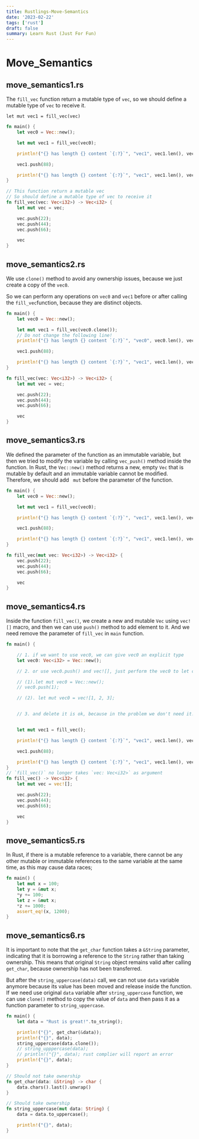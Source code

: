 ```yaml
---
title: Rustlings-Move-Semantics
date: '2023-02-22'
tags: ['rust']
draft: false
summary: Learn Rust (Just For Fun)
---
```


# Move_Semantics

## move_semantics1.rs

The `fill_vec` function return a mutable type of `vec`, so we should define a mutable type of `vec` to receive it.

`let mut vec1 = fill_vec(vec)`

```rust
fn main() {
    let vec0 = Vec::new();

    let mut vec1 = fill_vec(vec0);

    println!("{} has length {} content `{:?}`", "vec1", vec1.len(), vec1);

    vec1.push(88);

    println!("{} has length {} content `{:?}`", "vec1", vec1.len(), vec1);
}

// This function return a mutable vec
// So should define a mutable type of vec to receive it
fn fill_vec(vec: Vec<i32>) -> Vec<i32> {
    let mut vec = vec;

    vec.push(22);
    vec.push(44);
    vec.push(66);

    vec
}
```

## move_semantics2.rs

We use `clone()` method to avoid any ownership issues, because we just create a copy of the `vec0`.

So we can perform any operations on `vec0` and `vec1` before or after calling the `fill_vec`function, because they are distinct objects.

```rust
fn main() {
    let vec0 = Vec::new();

    let mut vec1 = fill_vec(vec0.clone());
    // Do not change the following line!
    println!("{} has length {} content `{:?}`", "vec0", vec0.len(), vec0);

    vec1.push(88);

    println!("{} has length {} content `{:?}`", "vec1", vec1.len(), vec1);
}

fn fill_vec(vec: Vec<i32>) -> Vec<i32> {
    let mut vec = vec;

    vec.push(22);
    vec.push(44);
    vec.push(66);

    vec
}
```

## move_semantics3.rs

We defined the parameter of the function as an immutable variable, but then we tried to modify the variable by calling `vec_push()` method inside the function. In Rust, the `Vec::new()` method returns a new, empty `Vec` that is mutable by default and an immutable variable cannot be modified. Therefore, we should add ` mut` before the parameter of the function.

```rust
fn main() {
    let vec0 = Vec::new();

    let mut vec1 = fill_vec(vec0);

    println!("{} has length {} content `{:?}`", "vec1", vec1.len(), vec1);

    vec1.push(88);

    println!("{} has length {} content `{:?}`", "vec1", vec1.len(), vec1);
}

fn fill_vec(mut vec: Vec<i32>) -> Vec<i32> {
    vec.push(22);
    vec.push(44);
    vec.push(66);

    vec
}
```

## move_semantics4.rs

Inside the function `fill_vec()`, we create a new and mutable `Vec` using `vec![]` macro, and then we can use `push()` method to add element to it. And we need remove the parameter of `fill_vec` in `main` function.

```rust
fn main() {

    // 1. if we want to use vec0, we can give vec0 an explicit type
    let vec0: Vec<i32> = Vec::new();

    // 2. or use vec0.push() and vec![], just perform the vec0 to let compiler infer the type of vec0

    // (1).let mut vec0 = Vec::new();
    // vec0.push(1);

    // (2). let mut vec0 = vec![1, 2, 3];


    // 3. and delete it is ok, because in the problem we don't need it!


    let mut vec1 = fill_vec();

    println!("{} has length {} content `{:?}`", "vec1", vec1.len(), vec1);

    vec1.push(88);

    println!("{} has length {} content `{:?}`", "vec1", vec1.len(), vec1);
}
// `fill_vec()` no longer takes `vec: Vec<i32>` as argument
fn fill_vec() -> Vec<i32> {
    let mut vec = vec![];

    vec.push(22);
    vec.push(44);
    vec.push(66);

    vec
}
```

## move_semantics5.rs

In Rust, if there is a mutable reference to a variable, there cannot be any other mutable or immutable references to the same variable at the same time, as this may cause data races;

```rust
fn main() {
    let mut x = 100;
    let y = &mut x;
    *y += 100;
    let z = &mut x;
    *z += 1000;
    assert_eq!(x, 1200);
}
```

## move_semantics6.rs

It is important to note that the `get_char` function takes a `&String` parameter, indicating that it is borrowing a reference to the `String` rather than taking ownership. This means that original `String` object remains valid after calling `get_char`, because ownership has not been transferred.

But after the `string_uppercase(data)` call, we can not use `data` variable anymore because its value has been moved and release inside the function. If we need use original `data` variable after `string_uppercase` function, we can use `clone()` method to copy the value of `data` and then pass it as a function parameter to `string_uppercase`.

```rust
fn main() {
    let data = "Rust is great!".to_string();

    println!("{}", get_char(&data));
    println!("{}", data);
    string_uppercase(data.clone());
    // string_upppercase(data);
    // println!("{}", data); rust complier will report an error
    println!("{}", data);
}

// Should not take ownership
fn get_char(data: &String) -> char {
    data.chars().last().unwrap()
}

// Should take ownership
fn string_uppercase(mut data: String) {
    data = data.to_uppercase();

    println!("{}", data);
}
```
